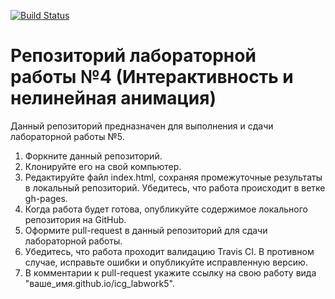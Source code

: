 [![Build Status](https://travis-ci.org/icg-course/icg_labwork5.svg?branch=gh-pages)](https://travis-ci.org/icg-course/icg_labwork5)
# Репозиторий лабораторной работы №4 (Интерактивность и нелинейная анимация)

Данный репозиторий предназначен для выполнения и сдачи лабораторной работы №5.

1. Форкните данный репозиторий.
1. Клонируйте его на свой компьютер.
1. Редактируйте файл index.html, сохраняя промежуточные результаты в локальный репозиторий. Убедитесь, что работа происходит в ветке gh-pages.
1. Когда работа будет готова, опубликуйте содержимое локального репозитория на GitHub.
1. Оформите pull-request в данный репозиторий для сдачи лабораторной работы.
1. Убедитесь, что работа проходит валидацию Travis CI. В противном случае, исправьте ошибки и опубликуйте исправленную версию.
1. В комментарии к pull-request укажите ссылку на свою работу вида "ваше_имя.github.io/icg_labwork5".